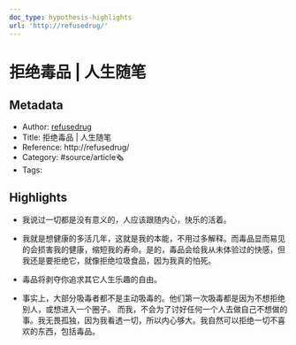 ```yaml
---
doc_type: hypothesis-highlights
url: 'http://refusedrug/'
---
```

# 拒绝毒品 | 人生随笔
## Metadata
- Author: [refusedrug]()
- Title: 拒绝毒品 | 人生随笔
- Reference: http://refusedrug/
- Category: #source/article🗞
- Tags:
## Highlights
- 我说过一切都是没有意义的，人应该跟随内心，快乐的活着。

- 我就是想健康的多活几年，这就是我的本能，不用过多解释。而毒品显而易见的会损害我的健康，缩短我的寿命。是的，毒品会给我从未体验过的快感，但我还是要拒绝它，就像拒绝垃圾食品，因为我真的怕死。

- 毒品将剥夺你追求其它人生乐趣的自由。

- 事实上，大部分吸毒者都不是主动吸毒的。他们第一次吸毒都是因为不想拒绝别人，或想进入一个圈子。 而我，不会为了讨好任何一个人去做自己不想做的事。我无畏孤独，因为我看透一切，所以内心够大。我自然可以拒绝一切不喜欢的东西，包括毒品。


